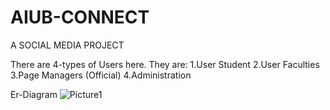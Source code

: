 # AIUB-CONNECT
A SOCIAL MEDIA PROJECT 

There are 4-types of Users here. They are:
1.User Student
2.User Faculties
3.Page Managers (Official)
4.Administration








 Er-Diagram
![Picture1](https://github.com/iarko26/AIUB-CONNECT/assets/94540571/e0fc10b4-edbb-4b0b-996c-c078601a1f1b)
